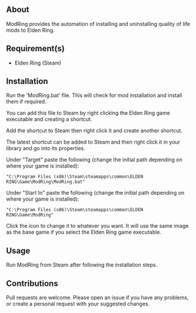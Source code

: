 ## About

ModRing provides the automation of installing and uninstalling quality of life mods to Elden Ring.

## Requirement(s)

* Elden Ring (Steam)

## Installation

Run the 'ModRing.bat' file. This will check for mod installation and install them if required.

You can add this file to Steam by right clicking the Elden Ring game executable and creating a shortcut.

Add the shortcut to Steam then right click it and create another shortcut.

The latest shortcut can be added to Steam and then right click it in your library and go into its properties.

Under "Target" paste the following (change the initial path depending on where your game is installed):

```
"C:\Program Files (x86)\Steam\steamapps\common\ELDEN RING\Game\ModRing\ModRing.bat"
```

Under "Start In" paste the following (change the initial path depending on where your game is installed):

```
"C:\Program Files (x86)\Steam\steamapps\common\ELDEN RING\Game\ModRing"
```

Click the icon to change it to whatever you want. It will use the same image as the base game if you select the Elden Ring game executable.

## Usage

Run ModRing from Steam after following the installation steps.

## Contributions

Pull requests are welcome. Please open an issue if you have any problems, or create a personal request with your suggested changes.

